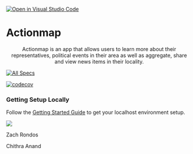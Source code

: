 [![Open in Visual Studio Code](https://classroom.github.com/assets/open-in-vscode-c66648af7eb3fe8bc4f294546bfd86ef473780cde1dea487d3c4ff354943c9ae.svg)](https://classroom.github.com/online_ide?assignment_repo_id=9278967&assignment_repo_type=AssignmentRepo)
# Actionmap

<div style="text-align: center;">

Actionmap is an app that allows users to learn more about their representatives,
political events in their area as well as aggregate, share and view news items in their locality.

</div>

<!-- TODO: Update these for your repo! -->

[![All Specs](https://github.com/saasbook/hw-agile-iterations/actions/workflows/specs.yml/badge.svg)](https://github.com/saasbook/hw-agile-iterations/actions/workflows/specs.yml)

[![codecov](https://codecov.io/gh/saasbook/hw-agile-iterations/branch/master/graph/badge.svg?token=SGYCvQX4Us)](https://codecov.io/gh/saasbook/hw-agile-iterations)

### Getting Setup Locally

Follow the [Getting Started Guide](./docs/01-getting-started.md) to get your localhost environment setup.

![](https://github.com///actions/workflows//badge.svg)

Zach Rondos

Chithra Anand